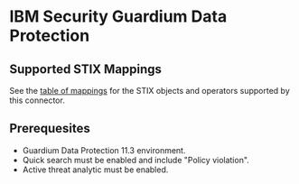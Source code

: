 # IBM Security Guardium Data Protection

## Supported STIX Mappings

See the [table of mappings](guardium_supported_stix.md) for the STIX objects and operators supported by this connector.

## Prerequesites 

* Guardium Data Protection 11.3 environment.
* Quick search must be enabled and include "Policy violation".
* Active threat analytic must be enabled.